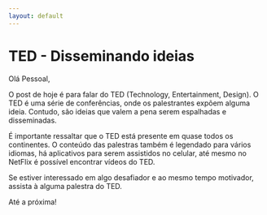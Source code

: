 ```yaml
---
layout: default
---
```



# [](#header-1)TED - Disseminando ideias

Olá Pessoal,

O post de hoje é para falar do TED (Technology, Entertainment, Design). O TED é uma série de conferências, onde os palestrantes expõem alguma ideia. Contudo, são ideias que valem a pena serem espalhadas e disseminadas.

É importante ressaltar que o TED está presente em quase todos os continentes. O conteúdo das palestras também é legendado para vários idiomas, há aplicativos para serem assistidos no celular, até mesmo no NetFlix é possível encontrar vídeos do TED.

Se estiver interessado em algo desafiador e ao mesmo tempo motivador, assista à alguma palestra do TED.

Até a próxima!
